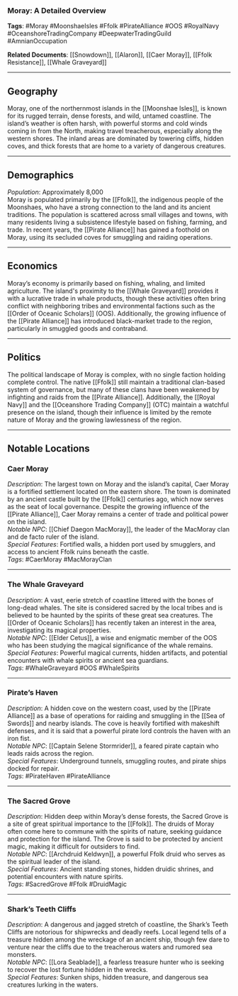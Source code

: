 
### **Moray: A Detailed Overview**

**Tags**: #Moray #MoonshaeIsles #Ffolk #PirateAlliance #OOS #RoyalNavy #OceanshoreTradingCompany #DeepwaterTradingGuild #AmnianOccupation

**Related Documents**: [[Snowdown]], [[Alaron]], [[Caer Moray]], [[Ffolk Resistance]], [[Whale Graveyard]]

---

## **Geography**

Moray, one of the northernmost islands in the [[Moonshae Isles]], is known for its rugged terrain, dense forests, and wild, untamed coastline. The island’s weather is often harsh, with powerful storms and cold winds coming in from the North, making travel treacherous, especially along the western shores. The inland areas are dominated by towering cliffs, hidden coves, and thick forests that are home to a variety of dangerous creatures.

---

## **Demographics**

_Population_: Approximately 8,000  
Moray is populated primarily by the [[Ffolk]], the indigenous people of the Moonshaes, who have a strong connection to the land and its ancient traditions. The population is scattered across small villages and towns, with many residents living a subsistence lifestyle based on fishing, farming, and trade. In recent years, the [[Pirate Alliance]] has gained a foothold on Moray, using its secluded coves for smuggling and raiding operations.

---

## **Economics**

Moray’s economy is primarily based on fishing, whaling, and limited agriculture. The island's proximity to the [[Whale Graveyard]] provides it with a lucrative trade in whale products, though these activities often bring conflict with neighboring tribes and environmental factions such as the [[Order of Oceanic Scholars]] (OOS). Additionally, the growing influence of the [[Pirate Alliance]] has introduced black-market trade to the region, particularly in smuggled goods and contraband.

---

## **Politics**

The political landscape of Moray is complex, with no single faction holding complete control. The native [[Ffolk]] still maintain a traditional clan-based system of governance, but many of these clans have been weakened by infighting and raids from the [[Pirate Alliance]]. Additionally, the [[Royal Navy]] and the [[Oceanshore Trading Company]] (OTC) maintain a watchful presence on the island, though their influence is limited by the remote nature of Moray and the growing lawlessness of the region.

---

## **Notable Locations**

### **Caer Moray**

_Description_: The largest town on Moray and the island’s capital, Caer Moray is a fortified settlement located on the eastern shore. The town is dominated by an ancient castle built by the [[Ffolk]] centuries ago, which now serves as the seat of local governance. Despite the growing influence of the [[Pirate Alliance]], Caer Moray remains a center of trade and political power on the island.  
_Notable NPC_: [[Chief Daegon MacMoray]], the leader of the MacMoray clan and de facto ruler of the island.  
_Special Features_: Fortified walls, a hidden port used by smugglers, and access to ancient Ffolk ruins beneath the castle.  
_Tags_: #CaerMoray #MacMorayClan

---

### **The Whale Graveyard**

_Description_: A vast, eerie stretch of coastline littered with the bones of long-dead whales. The site is considered sacred by the local tribes and is believed to be haunted by the spirits of these great sea creatures. The [[Order of Oceanic Scholars]] has recently taken an interest in the area, investigating its magical properties.  
_Notable NPC_: [[Elder Cetus]], a wise and enigmatic member of the OOS who has been studying the magical significance of the whale remains.  
_Special Features_: Powerful magical currents, hidden artifacts, and potential encounters with whale spirits or ancient sea guardians.  
_Tags_: #WhaleGraveyard #OOS #WhaleSpirits

---

### **Pirate’s Haven**

_Description_: A hidden cove on the western coast, used by the [[Pirate Alliance]] as a base of operations for raiding and smuggling in the [[Sea of Swords]] and nearby islands. The cove is heavily fortified with makeshift defenses, and it is said that a powerful pirate lord controls the haven with an iron fist.  
_Notable NPC_: [[Captain Selene Stormrider]], a feared pirate captain who leads raids across the region.  
_Special Features_: Underground tunnels, smuggling routes, and pirate ships docked for repair.  
_Tags_: #PirateHaven #PirateAlliance

---

### **The Sacred Grove**

_Description_: Hidden deep within Moray’s dense forests, the Sacred Grove is a site of great spiritual importance to the [[Ffolk]]. The druids of Moray often come here to commune with the spirits of nature, seeking guidance and protection for the island. The Grove is said to be protected by ancient magic, making it difficult for outsiders to find.  
_Notable NPC_: [[Archdruid Keldwyn]], a powerful Ffolk druid who serves as the spiritual leader of the island.  
_Special Features_: Ancient standing stones, hidden druidic shrines, and potential encounters with nature spirits.  
_Tags_: #SacredGrove #Ffolk #DruidMagic

---

### **Shark’s Teeth Cliffs**

_Description_: A dangerous and jagged stretch of coastline, the Shark’s Teeth Cliffs are notorious for shipwrecks and deadly reefs. Local legend tells of a treasure hidden among the wreckage of an ancient ship, though few dare to venture near the cliffs due to the treacherous waters and rumored sea monsters.  
_Notable NPC_: [[Lora Seablade]], a fearless treasure hunter who is seeking to recover the lost fortune hidden in the wrecks.  
_Special Features_: Sunken ships, hidden treasure, and dangerous sea creatures lurking in the waters.